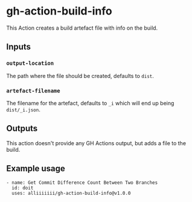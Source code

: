 # gh-action-build-info

This Action creates a build artefact file with info on the build.

## Inputs

### `output-location`

The path where the file should be created, defaults to `dist`.

### `artefact-filename`

The filename for the artefact, defaults to `_i` which will end up being `dist/_i.json`.

## Outputs

This action doesn't provide any GH Actions output, but adds a file to the build.

## Example usage

    - name: Get Commit Difference Count Between Two Branches
      id: doit
      uses: alliiiiiii/gh-action-build-info@v1.0.0
